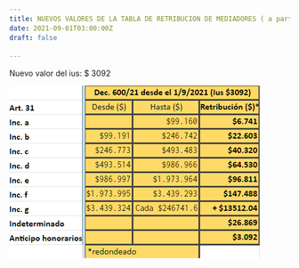 ```yaml
---
title: NUEVOS VALORES DE LA TABLA DE RETRIBUCION DE MEDIADORES ( a partir del 1/9)
date: 2021-09-01T03:00:00Z
draft: false

---
```

Nuevo valor del ius: $ 3092

![](/images/uploads/honorarios-dec-600-septiembre.png)